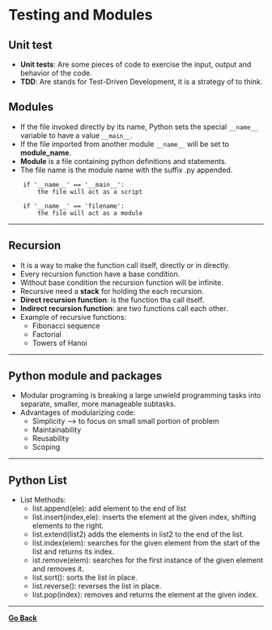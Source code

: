 # Testing and Modules

## Unit test
  - **Unit tests**: Are some pieces of code to exercise the input, output and behavior of the code. 
  - **TDD**: Are stands for Test-Driven Development, it is a strategy of to think.

## Modules
  - If the file invoked directly by its name, Python sets the special `__name__` variable to have a value `__main__`.
  - If the file imported from another module `__name__` will be set to **module_name**.
  - **Module** is a file containing python definitions and statements.
  - The file name is the module name with the suffix .py appended.
  
```
    if '__name__' == '__main__':
        the file will act as a script
    
    if '__name__' == 'filename':
        the file will act as a module
```
---
## Recursion

  - It is a way to make the function call itself, directly or in directly.
  - Every recursion function have a base condition.
  - Without base condition the recursion function will be infinite.
  - Recursive need a **stack** for holding the each recursion.
  - **Direct recursion function**: is the function tha call itself.
  - **Indirect recursion function**: are two functions call each other.
  - Example of recursive functions: 
    - Fibonacci sequence
    - Factorial
    - Towers of Hanoi

---

## Python module and packages
  - Modular programing is breaking a large unwield programming tasks into separate, smaller, more manageable subtasks.
  - Advantages of modularizing code:
    - Simplicity --> to focus on small small portion of problem
    - Maintainability
    - Reusability
    - Scoping

---

## Python List

  * List Methods:
    * list.append(ele): add element to the end of list
    * list.insert(index,ele):  inserts the element at the given index, shifting elements to the right.
    * list.extend(list2) adds the elements in list2 to the end of the list.
    * list.index(elem): searches for the given element from the start of the list and returns its index.
    * ist.remove(elem): searches for the first instance of the given element and removes it.
    * list.sort(): sorts the list in place.
    * list.reverse(): reverses the list in place.
    * list.pop(index): removes and returns the element at the given index.

---
**[Go Back](./README.md)**
